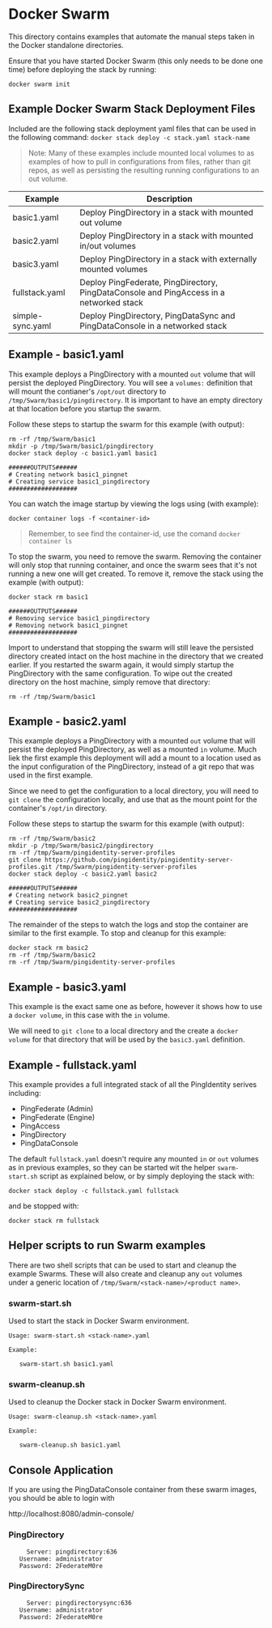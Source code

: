 # Docker Swarm
This directory contains examples that automate the manual steps taken in the Docker standalone directories.

Ensure that you have started Docker Swarm (this only needs to be done one
time) before deploying the stack by running:

`docker swarm init`

## Example Docker Swarm Stack Deployment Files
Included are the following stack deployment yaml files that can be used in the following command:
`docker stack deploy -c stack.yaml stack-name`

> Note: Many of these examples include mounted local volumes to as examples of how to pull in configurations from files, rather than git repos, as well as persisting the
resulting running configurations to an out volume.

| Example            | Description                                         |
|--------------------|-----------------------------------------------------|
| basic1.yaml        | Deploy PingDirectory in a stack with mounted out volume | 
| basic2.yaml        | Deploy PingDirectory in a stack with mounted in/out volumes |
| basic3.yaml        | Deploy PingDirectory in a stack with externally mounted volumes |
| fullstack.yaml     | Deploy PingFederate, PingDirectory, PingDataConsole and PingAccess in a networked stack |
| simple-sync.yaml   | Deploy PingDirectory, PingDataSync and PingDataConsole in a networked stack |

## Example - basic1.yaml
This example deploys a PingDirectory with a mounted `out` volume that will persist the deployed PingDirectory.  You will see a `volumes:` definition that will mount the contianer's `/opt/out` directory to `/tmp/Swarm/basic1/pingdirectory`.  It is 
important to have an empty directory at that location before you startup the swarm.

Follow these steps to startup the swarm for this example (with output):

```
rm -rf /tmp/Swarm/basic1
mkdir -p /tmp/Swarm/basic1/pingdirectory
docker stack deploy -c basic1.yaml basic1

######OUTPUTS######
# Creating network basic1_pingnet
# Creating service basic1_pingdirectory
###################
```

You can watch the image startup by viewing the logs using (with example):

  `docker container logs -f <container-id>`

  > Remember, to see find the container-id, use the comand `docker container ls`

To stop the swarm,  you need to remove the swarm.  Removing the container will only 
stop that running container, and once the swarm sees that it's not running a new one
will get created.  To remove it, remove the stack using the example (with output):

```
docker stack rm basic1

######OUTPUTS######
# Removing service basic1_pingdirectory
# Removing network basic1_pingnet
###################
```

Import to understand that stopping the swarm will still leave the persisted directory
created intact on the host machine in the directory that we created earlier.  If 
you restarted the swarm again, it would simply startup the PingDirectory with the
same configuration.  To wipe out the created directory on the host machine, simply
remove that directory:

`rm -rf /tmp/Swarm/basic1`

## Example - basic2.yaml
This example deploys a PingDirectory with a mounted `out` volume that will persist the deployed PingDirectory, as well as a mounted `in` volume.  Much liek the first example
this deployment will add a mount to a location used as the input configuration of
the PingDirectory, instead of a git repo that was used in the first example. 

Since we need to get the configuration to a local directory, you will need to `git
clone` the configuration locally, and use that as the mount point for the container's
`/opt/in` directory.

Follow these steps to startup the swarm for this example (with output):

```
rm -rf /tmp/Swarm/basic2
mkdir -p /tmp/Swarm/basic2/pingdirectory
rm -rf /tmp/Swarm/pingidentity-server-profiles
git clone https://github.com/pingidentity/pingidentity-server-profiles.git /tmp/Swarm/pingidentity-server-profiles
docker stack deploy -c basic2.yaml basic2

######OUTPUTS######
# Creating network basic2_pingnet
# Creating service basic2_pingdirectory
###################
```

The remainder of the steps to watch the logs and stop the container are similar
to the first example.  To stop and cleanup for this example:

```
docker stack rm basic2
rm -rf /tmp/Swarm/basic2
rm -rf /tmp/Swarm/pingidentity-server-profiles
``` 

## Example - basic3.yaml
This example is the exact same one as before, however it shows how to use a
`docker volume`, in this case with the `in` volume.

We will need to `git clone` to a local directory and the create a `docker volume`
for that directory that will be used by the `basic3.yaml` definition.

## Example - fullstack.yaml
This example provides a full integrated stack of all the PingIdentity serives
including:

* PingFederate (Admin)
* PingFederate (Engine)
* PingAccess
* PingDirectory
* PingDataConsole

The default `fullstack.yaml` doesn't require any mounted `in` or `out` volumes as in
previous examples, so they can be started wit the helper `swarm-start.sh` script 
as explained below, or by simply deploying the stack with:

`docker stack deploy -c fullstack.yaml fullstack`

and be stopped with:

`docker stack rm fullstack`

## Helper scripts to run Swarm examples
There are two shell scripts that can be used to start and cleanup the example
Swarms.  These will also create and cleanup any `out` volumes under a generic
location of `/tmp/Swarm/<stack-name>/<product name>`.

### swarm-start.sh
Used to start the stack in Docker Swarm environment.

```
Usage: swarm-start.sh <stack-name>.yaml

Example:

   swarm-start.sh basic1.yaml
```

### swarm-cleanup.sh
Used to cleanup the Docker stack in Docker Swarm environment.

```
Usage: swarm-cleanup.sh <stack-name>.yaml

Example:

   swarm-cleanup.sh basic1.yaml
```

## Console Application
If you are using the PingDataConsole container from these swarm images, you should be able to login with

http://localhost:8080/admin-console/

### PingDirectory
```
     Server: pingdirectory:636
   Username: administrator
   Password: 2FederateM0re
```

### PingDirectorySync
```
     Server: pingdirectorysync:636
   Username: administrator
   Password: 2FederateM0re
```

